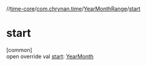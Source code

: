 //[time-core](../../../index.md)/[com.chrynan.time](../index.md)/[YearMonthRange](index.md)/[start](start.md)

# start

[common]\
open override val [start](start.md): [YearMonth](../-year-month/index.md)

